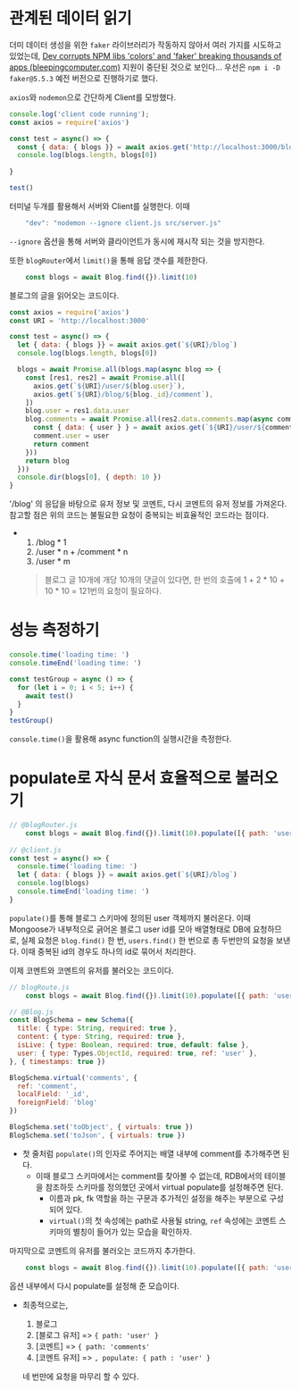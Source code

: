 # 관계된 데이터 읽기

더미 데이터 생성을 위한 `faker` 라이브러리가 작동하지 않아서 여러 가지를 시도하고 있었는데, [Dev corrupts NPM libs 'colors' and 'faker' breaking thousands of apps (bleepingcomputer.com)](https://www.bleepingcomputer.com/news/security/dev-corrupts-npm-libs-colors-and-faker-breaking-thousands-of-apps/) 지원이 중단된 것으로 보인다... 우선은 `npm i -D faker@5.5.3` 예전 버전으로 진행하기로 했다.

`axios`와 `nodemon`으로 간단하게 Client를 모방했다.

```js
console.log('client code running');
const axios = require('axios')

const test = async() => {
  const { data: { blogs }} = await axios.get('http://localhost:3000/blog')
  console.log(blogs.length, blogs[0])
  
}

test()
```

터미널 두개를 활용해서 서버와 Client를 실행한다. 이때 

```js
    "dev": "nodemon --ignore client.js src/server.js"
```

`--ignore` 옵션을 통해 서버와 클라이언트가 동시에 재시작 되는 것을 방지한다.

또한 `blogRouter`에서 `limit()`을 통해 응답 갯수를 제한한다.

```js
    const blogs = await Blog.find({}).limit(10)
```



블로그의 글을 읽어오는 코드이다.

```js
const axios = require('axios')
const URI = 'http://localhost:3000'

const test = async() => {
  let { data: { blogs }} = await axios.get(`${URI}/blog`)
  console.log(blogs.length, blogs[0])

  blogs = await Promise.all(blogs.map(async blog => {
    const [res1, res2] = await Promise.all([
      axios.get(`${URI}/user/${blog.user}`), 
      axios.get(`${URI}/blog/${blog._id}/comment`),
    ])
    blog.user = res1.data.user
    blog.comments = await Promise.all(res2.data.comments.map(async comment => {
      const { data: { user } } = await axios.get(`${URI}/user/${comment.user}`)
      comment.user = user
      return comment
    }))
    return blog
  }))
  console.dir(blogs[0], { depth: 10 })
}
```

'/blog' 의 응답을 바탕으로 유저 정보 및 코멘트, 다시 코멘트의 유저 정보를 가져온다. 참고할 점은 위의 코드는 불필요한 요청이 중복되는 비효율적인 코드라는 점이다.

- 1. /blog * 1 
  2. /user * n + /comment * n
  3. /user * m

  > 블로그 글 10개에 개당 10개의 댓글이 있다면, 한 번의 호출에 1 + 2 * 10 + 10 * 10 = 121번의 요청이 필요하다.



# 성능 측정하기

``` js
console.time('loading time: ')
console.timeEnd('loading time: ')

const testGroup = async () => {
  for (let i = 0; i < 5; i++) {
    await test()
  }
}
testGroup()
```

`console.time()`을 활용해 async function의 실행시간을 측정한다.



# populate로 자식 문서 효율적으로 불러오기

```js
// @blogRouter.js
    const blogs = await Blog.find({}).limit(10).populate([{ path: 'user' }])
    
// @client.js
const test = async() => {
  console.time('loading time: ')
  let { data: { blogs }} = await axios.get(`${URI}/blog`)
  console.log(blogs)
  console.timeEnd('loading time: ')
}
```

`populate()`를 통해 블로그 스키마에 정의된 user 객체까지 불러온다. 이때 Mongoose가 내부적으로 긁어온 블로그 user id를 모아 배열형태로 DB에 요청하므로, 실제 요청은 `blog.find()` 한 번, `users.find()` 한 번으로 총 두번만의 요청을 보낸다. 이때 중복된 id의 경우도 하나의 id로 묶어서 처리한다. 

이제 코멘트와 코멘트의 유저를 불러오는 코드이다.

```js
// blogRoute.js
    const blogs = await Blog.find({}).limit(10).populate([{ path: 'user' }, { path: 'comments'}])

// @Blog.js
const BlogSchema = new Schema({
  title: { type: String, required: true },
  content: { type: String, required: true },
  isLive: { type: Boolean, required: true, default: false },
  user: { type: Types.ObjectId, required: true, ref: 'user' },
}, { timestamps: true })

BlogSchema.virtual('comments', {
  ref: 'comment',
  localField: '_id',
  foreignField: 'blog'
})

BlogSchema.set('toObject', { virtuals: true })
BlogSchema.set('toJson', { virtuals: true })
```

- 첫 줄처럼 `populate()`의 인자로 주어지는 배열 내부에 comment를 추가해주면 된다.
  - 이때 블로그 스키마에서는 comment를 찾아볼 수 없는데, RDB에서의 테이블을 참조하듯 스키마를 정의했던 곳에서 virtual populate를 설정해주면 된다.
    - 이름과 pk, fk 역할을 하는 구문과 추가적인 설정을 해주는 부분으로 구성되어 있다.
    - `virtual()`의 첫 속성에는 path로 사용될 string, `ref` 속성에는 코멘트 스키마의 별칭이 들어가 있는 모습을 확인하자.



마지막으로 코멘트의 유저를 불러오는 코드까지 추가한다.

```js
    const blogs = await Blog.find({}).limit(10).populate([{ path: 'user' }, { path: 'comments', populate: { path : 'user' }}])
```

옵션 내부에서 다시 populate를 설정해 준 모습이다.

- 최종적으로는,

  1. 블로그
  2. [블로그 유저] => `{ path: 'user' }`
  3. [코멘트] => `{ path: 'comments'`
  4. [코멘트 유저] => `, populate: { path : 'user' }`

  네 번만에 요청을 마무리 할 수 있다.





